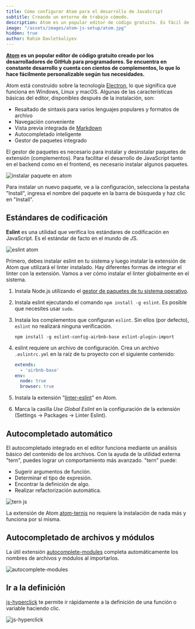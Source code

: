 ```yaml
---
title: Cómo configurar Atom para el desarrollo de JavaScript
subtitle: Creando un entorno de trabajo cómodo.
description: Atom es un popular editor de código gratuito. Es fácil de configurar y ampliar para diferentes tareas y condiciones.
image: "/assets/images/atom-js-setup/atom.jpg"
hidden: true
author: Rahim Davletkaliyev
---
```


**[Atom](https://atom.io/) es un popular editor de código gratuito creado por los desarrolladores de GitHub para programadores. Se encuentra en constante desarrollo y cuenta con cientos de complementos, lo que lo hace fácilmente personalizable según tus necesidades.**

Atom está construido sobre la tecnología [Electron](https://www.electronjs.org/es/), lo que significa que funciona en Windows, Linux y macOS. Algunas de las características básicas del editor, disponibles después de la instalación, son:

- Resaltado de sintaxis para varios lenguajes populares y formatos de archivo
- Navegación conveniente
- Vista previa integrada de [Markdown](https://markdown.es)
- Autocompletado inteligente
- Gestor de paquetes integrado

<Banner name="profession-frontend" />

El gestor de paquetes es necesario para instalar y desinstalar paquetes de extensión (complementos). Para facilitar el desarrollo de JavaScript tanto en el backend como en el frontend, es necesario instalar algunos paquetes.

![instalar paquete en atom](/assets/images/atom-js-setup/eslint.png)

Para instalar un nuevo paquete, ve a la configuración, selecciona la pestaña "Install", ingresa el nombre del paquete en la barra de búsqueda y haz clic en "Install".

## Estándares de codificación

**Eslint** es una utilidad que verifica los estándares de codificación en JavaScript. Es el estándar de facto en el mundo de JS.

![eslint atom](/assets/images/atom-js-setup/eslint-atom.png)

Primero, debes instalar eslint en tu sistema y luego instalar la extensión de Atom que utilizará el linter instalado. Hay diferentes formas de integrar el linter con la extensión. Vamos a ver cómo instalar el linter globalmente en el sistema.

1. Instala Node.js utilizando el [gestor de paquetes de tu sistema operativo](https://nodejs.org/en/download/package-manager/).
2. Instala eslint ejecutando el comando `npm install -g eslint`. Es posible que necesites usar `sudo`.
3. Instala los complementos que configuran `eslint`. Sin ellos (por defecto), `eslint` no realizará ninguna verificación.
	```shell
	npm install -g eslint-config-airbnb-base eslint-plugin-import
	```
4. eslint requiere un archivo de configuración. Crea un archivo `.eslintrc.yml` en la raíz de tu proyecto con el siguiente contenido:

	```yml
	extends:
	  - 'airbnb-base'
	env:
	  node: true
	  browser: true
	```
5. Instala la extensión "[linter-eslint](https://atom.io/packages/linter-eslint)" en Atom.
6. Marca la casilla *Use Global Eslint* en la configuración de la extensión (Settings -> Packages -> Linter Eslint).

## Autocompletado automático

El autocompletado integrado en el editor funciona mediante un análisis básico del contenido de los archivos. Con la ayuda de la utilidad externa "tern", puedes lograr un comportamiento más avanzado. "tern" puede:

- Sugerir argumentos de función.
- Determinar el tipo de expresión.
- Encontrar la definición de algo.
- Realizar refactorización automática.

![tern js](/assets/images/atom-js-setup/tern.png)

La extensión de Atom [atom-ternjs](https://atom.io/packages/atom-ternjs) no requiere la instalación de nada más y funciona por sí misma.

## Autocompletado de archivos y módulos

La útil extensión [autocomplete-modules](https://atom.io/packages/autocomplete-modules) completa automáticamente los nombres de archivos y módulos al importarlos.

![autocomplete-modules](/assets/images/atom-js-setup/autocomplete-modules.gif)

## Ir a la definición

[js-hyperclick](https://atom.io/packages/js-hyperclick) te permite ir rápidamente a la definición de una función o variable haciendo clic.

![js-hyperclick](/assets/images/atom-js-setup/js_hyperclick.png)
